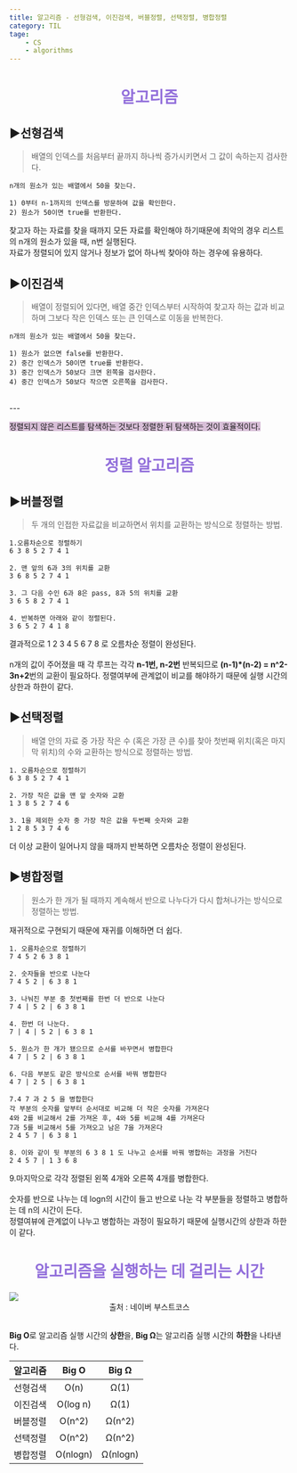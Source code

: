 ```yaml
---
title: 알고리즘 - 선형검색, 이진검색, 버블정렬, 선택정렬, 병합정렬
category: TIL
tage:
    - CS
    - algorithms
---
```


<div align=center><span style='color:mediumpurple'><h1>알고리즘</h1></span></div>

## ▶️선형검색

>배열의 인덱스를 처음부터 끝까지 하나씩 증가시키면서 그 값이 속하는지 검사한다.

```
n개의 원소가 있는 배열에서 50을 찾는다.

1) 0부터 n-1까지의 인덱스를 방문하여 값을 확인한다.
2) 원소가 50이면 true를 반환한다.
```

찾고자 하는 자료를 찾을 때까지 모든 자료를 확인해야 하기때문에 최악의 경우 리스트의 n개의 원소가 있을 때, n번 실행된다.<br>
자료가 정렬되어 있지 않거나 정보가 없어 하나씩 찾아야 하는 경우에 유용하다.

## ▶️이진검색

>배열이 정렬되어 있다면, 배열 중간 인덱스부터 시작하여 찾고자 하는 값과 비교하며 그보다 작은 인덱스 또는 큰 인덱스로 이동을 반복한다.

```
n개의 원소가 있는 배열에서 50을 찾는다.

1) 원소가 없으면 false를 반환한다.
2) 중간 인덱스가 50이면 true를 반환한다.
3) 중간 인덱스가 50보다 크면 왼쪽을 검사한다.
4) 중간 인덱스가 50보다 작으면 오른쪽을 검사한다.
```
<br>
---

<span style='background-color:thistle'>정렬되지 않은 리스트를 탐색하는 것보다 정렬한 뒤 탐색하는 것이 효율적이다.</span>

<div align=center><span style='color:mediumpurple'><h1>정렬 알고리즘</h1></span></div>

## ▶️버블정렬

>두 개의 인접한 자료값을 비교하면서 위치를 교환하는 방식으로 정렬하는 방법.

```
1.오름차순으로 정렬하기 
6 3 8 5 2 7 4 1
```
```
2. 맨 앞의 6과 3의 위치를 교환
3 6 8 5 2 7 4 1 
```
```
3. 그 다음 수인 6과 8은 pass, 8과 5의 위치를 교환 
3 6 5 8 2 7 4 1
```
```
4. 반복하면 아래와 같이 정렬된다.
3 6 5 2 7 4 1 8
```
결과적으로 1 2 3 4 5 6 7 8 로 오름차순 정렬이 완성된다.
<br>
<br>
n개의 값이 주어졌을 때 각 루프는 각각 **n-1번, n-2번** 반복되므로 **(n-1)*(n-2) = n^2-3n+2**번의 교환이 필요하다. 정렬여부에 관계없이 비교를 해야하기 때문에 실행 시간의 상한과 하한이 같다.

## ▶️선택정렬

> 배열 안의 자료 중 가장 작은 수 (혹은 가장 큰 수)를 찾아 첫번째 위치(혹은 마지막 위치)의 수와 교환하는 방식으로 정렬하는 방법.

```
1. 오름차순으로 정렬하기
6 3 8 5 2 7 4 1
```
```
2. 가장 작은 값을 맨 앞 숫자와 교환
1 3 8 5 2 7 4 6
```
```
3. 1을 제외한 숫자 중 가장 작은 값을 두번째 숫자와 교환
1 2 8 5 3 7 4 6
```
더 이상 교환이 일어나지 않을 때까지 반복하면 오름차순 정렬이 완성된다.

## ▶️병합정렬

> 원소가 한 개가 될 때까지 계속해서 반으로 나누다가 다시 합쳐나가는 방식으로 정렬하는 방법.

재귀적으로 구현되기 때문에 재귀를 이해하면 더 쉽다.
```
1. 오름차순으로 정렬하기
7 4 5 2 6 3 8 1
```
```
2. 숫자들을 반으로 나눈다
7 4 5 2 | 6 3 8 1
```
```
3. 나눠진 부분 중 첫번째를 한번 더 반으로 나눈다
7 4 | 5 2 | 6 3 8 1
```
```
4. 한번 더 나눈다.
7 | 4 | 5 2 | 6 3 8 1
```
```
5. 원소가 한 개가 됐으므로 순서를 바꾸면서 병합한다
4 7 | 5 2 | 6 3 8 1
```
```
6. 다음 부분도 같은 방식으로 순서를 바꿔 병합한다
4 7 | 2 5 | 6 3 8 1
```

```
7.4 7 과 2 5 을 병합한다
각 부분의 숫자를 앞부터 순서대로 비교해 더 작은 숫자를 가져온다
4와 2를 비교해서 2를 가져온 후, 4와 5를 비교해 4를 가져온다
7과 5를 비교해서 5를 가져오고 남은 7을 가져온다
2 4 5 7 | 6 3 8 1
```
```
8. 이와 같이 뒷 부분의 6 3 8 1 도 나누고 순서를 바꿔 병합하는 과정을 거친다
2 4 5 7 | 1 3 6 8
```
9.마지막으로 각각 정렬된 왼쪽 4개와 오른쪽 4개를 병합한다.<br>
<br>
숫자를 반으로 나누는 데 logn의 시간이 들고 반으로 나눈 각 부분들을 정렬하고 병합하는 데 n의 시간이 든다.<br>
정렬여뷰에 관계없이 나누고 병합하는 과정이 필요하기 때문에 실행시간의 상한과 하한이 같다.

<div align=center><span style='color:mediumpurple'><h1>알고리즘을 실행하는 데 걸리는 시간</h1></span></div>

<div><img src='https://cs50.harvard.edu/x/2020/notes/3/running_time.png'></div>
<div align=center> <span style='font-size:14px'>출처 : 네이버 부스트코스</span></div>
<br>

**Big O**로 알고리즘 실행 시간의 **상한**을, **Big Ω**는 알고리즘 실행 시간의 **하한**을 나타낸다.

|알고리즘|Big O|Big Ω|
|:--:|:--:|:--:|
|선형검색|O(n)|Ω(1)|
|이진검색|O(log n)|Ω(1)|
|버블정렬|O(n^2)|Ω(n^2)|
|선택정렬|O(n^2)|Ω(n^2)|
|병합정렬|O(nlogn)|Ω(nlogn)|